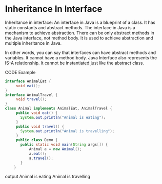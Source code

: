 # **Inheritance In Interface**
Inheritance in interface: An interface in Java is a blueprint of a class. It has static constants and abstract methods.
The interface in Java is a mechanism to achieve abstraction. There can be only abstract methods in the Java interface, not method body. It is used to achieve abstraction and 
multiple inheritance in Java.

In other words, you can say that interfaces can have abstract methods and variables. It cannot have a method body.
Java Interface also represents the IS-A relationship.
It cannot be instantiated just like the abstract class.

 CODE Example
 ```Java
interface AnimalEat {
      void eat();
}
interface AnimalTravel {
      void travel();
}
class Animal implements AnimalEat, AnimalTravel {
      public void eat() {
      	System.out.println("Animal is eating");
      } 
      public void travel() {
      	System.out.println("Animal is travelling");
      }
      public class Demo {
      	public static void main(String args[]) {
       		Animal a = new Animal();
       		a.eat();
       		a.travel();
    	}
     }
 ```
                     
 output
      Animal is eating
      Animal is travelling
